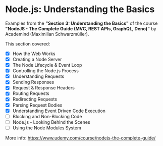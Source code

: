 # Node.js: Understanding the Basics

Examples from the **"Section 3: Understanding the Basics"** of the course **"NodeJS - The Complete Guide (MVC, REST APIs, GraphQL, Deno)"** by Academind (Maximilian Schwarzmüller).

This section covered:

- [x] How the Web Works
- [x] Creating a Node Server
- [x] The Node Lifecycle & Event Loop
- [x] Controlling the Node.js Process
- [x] Understanding Requests
- [x] Sending Responses
- [x] Request & Response Headers
- [x] Routing Requests
- [x] Redirecting Requests
- [x] Parsing Request Bodies
- [x] Understanding Event Driven Code Execution
- [ ] Blocking and Non-Blocking Code
- [ ] Node.js - Looking Behind the Scenes
- [ ] Using the Node Modules System

More info: https://www.udemy.com/course/nodejs-the-complete-guide/
